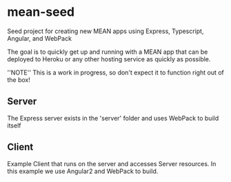 # mean-seed
Seed project for creating new MEAN apps using Express, Typescript, Angular, and WebPack

The goal is to quickly get up and running with a MEAN app that can be deployed to Heroku or any other hosting service as quickly as possible.

''NOTE'' This is a work in progress, so don't expect it to function right out of the box!

## Server
The Express server exists in the 'server' folder and uses WebPack to build itself

## Client
Example Client that runs on the server and accesses Server resources.  In this example we use Angular2 and WebPack to build.
